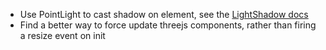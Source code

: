 * Use PointLight to cast shadow on element, see the [LightShadow docs](https://threejs.org/docs/#api/en/lights/shadows/LightShadow)
* Find a better way to force update threejs components, rather than firing a resize event on init